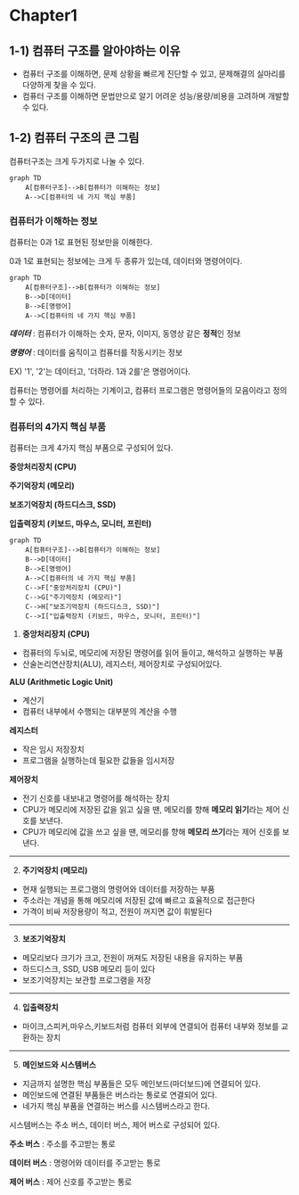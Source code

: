 # Chapter1

## 1-1) 컴퓨터 구조를 알아야하는 이유

- 컴퓨터 구조를 이해하면, 문제 상황을 빠르게 진단할 수 있고, 문제해결의 실마리를 다양하게 찾을 수 있다.
- 컴퓨터 구조를 이해하면 문법만으로 알기 어려운 성능/용량/비용을 고려하며 개발할 수 있다.

## 1-2)  컴퓨터 구조의 큰 그림

컴퓨터구조는 크게 두가지로 나눌 수 있다.

```mermaid
graph TD
    A[컴퓨터구조]-->B[컴퓨터가 이해하는 정보]
    A-->C[컴퓨터의 네 가지 핵심 부품]
```

### 컴퓨터가 이해하는 정보

컴퓨터는 0과 1로 표현된 정보만을 이해한다.

0과 1로 표현되는 정보에는 크게 두 종류가 있는데, 데이터와 명령어이다.

```mermaid
graph TD
    A[컴퓨터구조]-->B[컴퓨터가 이해하는 정보]
	B-->D[데이터]
	B-->E[명령어]
    A-->C[컴퓨터의 네 가지 핵심 부품]
```

**_데이터_** : 컴퓨터가 이해하는 숫자, 문자, 이미지, 동영상 같은 **정적**인 정보

**_명령어_** : 데이터를 움직이고 컴퓨터를 작동시키는 정보

EX) '1', '2'는 데이터고, '더하라. 1과 2를'은 명령어이다.

컴퓨터는 명령어를 처리하는 기계이고, 컴퓨터 프로그램은 명령어들의 모음이라고 정의할 수 있다.

### 컴퓨터의 4가지 핵심 부품

컴퓨터는 크게 4가지 핵심 부품으로 구성되어 있다.

**중앙처리장치 (CPU)**

**주기억장치 (메모리)**

**보조기억장치 (하드디스크, SSD)**

**입출력장치 (키보드, 마우스, 모니터, 프린터)**

```mermaid
graph TD
    A[컴퓨터구조]-->B[컴퓨터가 이해하는 정보]
	B-->D[데이터]
	B-->E[명령어]
    A-->C[컴퓨터의 네 가지 핵심 부품]
    C-->F["중앙처리장치 (CPU)"]
    C-->G["주기억장치 (메모리)"]
    C-->H["보조기억장치 (하드디스크, SSD)"]
    C-->I["입출력장치 (키보드, 마우스, 모니터, 프린터)"]
```

1. **중앙처리장치 (CPU)**
 - 컴퓨터의 두뇌로, 메모리에 저장된 명령어를 읽어 들이고, 해석하고 실행하는 부품
 - 산술논리연산장치(ALU), 레지스터, 제어장치로 구성되어있다.

**ALU (Arithmetic Logic Unit)**

- 계산기
- 컴퓨터 내부에서 수행되는 대부분의 계산을 수행

**레지스터**

- 작은 임시 저장장치
- 프로그램을 실행하는데 필요한 값들을 임시저장

**제어장치**

- 전기 신호를 내보내고 명령어를 해석하는 장치
- CPU가 메모리에 저장된 값을 읽고 싶을 땐, 메모리를 향해 **메모리 읽기**라는 제어 신호를 보낸다.
- CPU가 메모리에 값을 쓰고 싶을 땐, 메모리를 향해 **메모리 쓰기**라는 제어 신호를 보낸다.

<hr/>

2. **주기억장치 (메모리)**

- 현재 실행되는 프로그램의 명령어와 데이터를 저장하는 부품
- 주소라는 개념을 통해 메모리에 저장된 값에 빠르고 효율적으로 접근한다
- 가격이 비싸 저장용량이 적고, 전원이 꺼지면 값이 휘발된다

<hr/>

3. **보조기억장치**

- 메모리보다 크기가 크고, 전원이 꺼져도 저장된 내용을 유지하는 부품
- 하드디스크, SSD, USB 메모리 등이 있다
- 보조기억장치는 보관할 프로그램을 저장

<hr/>

4. **입출력장치**

- 마이크,스피커,마우스,키보드처럼 컴퓨터 외부에 연결되어 컴퓨터 내부와 정보를 교환하는 장치

<hr/>

5. **메인보드와 시스템버스**

- 지금까지 설명한 핵심 부품들은 모두 메인보드(마더보드)에 연결되어 있다.
- 메인보드에 연결된 부품들은 버스라는 통로로 연결되어 있다.
- 네가지 핵심 부품을 연결하는 버스를 시스템버스라고 한다.

시스템버스는 주소 버스, 데이터 버스, 제어 버스로 구성되어 있다.

**주소 버스** : 주소를 주고받는 통로

**데이터 버스** : 명령어와 데이터를 주고받는 통로

**제어 버스** : 제어 신호를 주고받는 통로